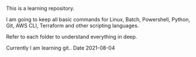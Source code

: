 This is a learning repository.

I am going to keep all basic commands for Linux, Batch, Powershell, Python, Git, AWS CLI, Terraform and other scripting languages.

Refer to each folder to understand everything in deep.

Currently I am learning git.. Date 2021-08-04 